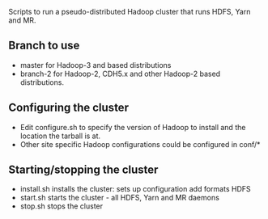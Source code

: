 Scripts to run a pseudo-distributed Hadoop cluster that runs HDFS, Yarn and MR.

## Branch to use
* master for Hadoop-3 and based distributions
* branch-2 for Hadoop-2, CDH5.x and other Hadoop-2 based distributions.

## Configuring the cluster
* Edit configure.sh to specify the version of Hadoop to install and the location the tarball is at.
* Other site specific Hadoop configurations could be configured in conf/*

## Starting/stopping the cluster
* install.sh installs the cluster: sets up configuration add formats HDFS
* start.sh starts the cluster - all HDFS, Yarn and MR daemons
* stop.sh stops the cluster
